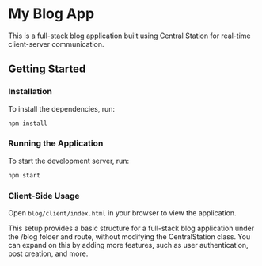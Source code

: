 # My Blog App

This is a full-stack blog application built using Central Station for real-time client-server communication.

## Getting Started

### Installation

To install the dependencies, run:
```bash
npm install
```

### Running the Application

To start the development server, run:
```bash
npm start
```


### Client-Side Usage

Open `blog/client/index.html` in your browser to view the application.

This setup provides a basic structure for a full-stack blog application under the /blog folder and route, without modifying the CentralStation class. You can expand on this by adding more features, such as user authentication, post creation, and more.
